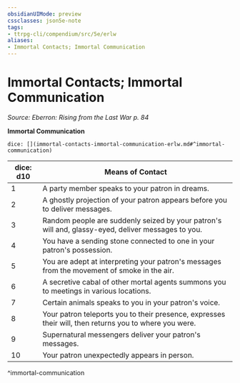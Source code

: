```yaml
---
obsidianUIMode: preview
cssclasses: json5e-note
tags:
- ttrpg-cli/compendium/src/5e/erlw
aliases:
- Immortal Contacts; Immortal Communication
---
```

# Immortal Contacts; Immortal Communication
*Source: Eberron: Rising from the Last War p. 84* 

**Immortal Communication**

`dice: [](immortal-contacts-immortal-communication-erlw.md#^immortal-communication)`

| dice: d10 | Means of Contact |
|-----------|------------------|
| 1 | A party member speaks to your patron in dreams. |
| 2 | A ghostly projection of your patron appears before you to deliver messages. |
| 3 | Random people are suddenly seized by your patron's will and, glassy-eyed, deliver messages to you. |
| 4 | You have a sending stone connected to one in your patron's possession. |
| 5 | You are adept at interpreting your patron's messages from the movement of smoke in the air. |
| 6 | A secretive cabal of other mortal agents summons you to meetings in various locations. |
| 7 | Certain animals speaks to you in your patron's voice. |
| 8 | Your patron teleports you to their presence, expresses their will, then returns you to where you were. |
| 9 | Supernatural messengers deliver your patron's messages. |
| 10 | Your patron unexpectedly appears in person. |
^immortal-communication